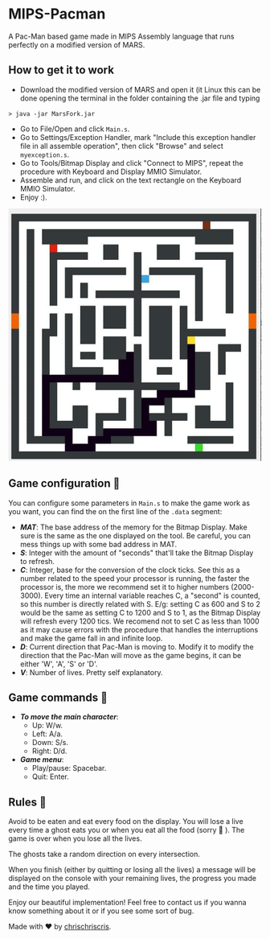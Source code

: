 # MIPS-Pacman 

A Pac-Man based game made in MIPS Assembly language that runs perfectly on a modified version of MARS.

## How to get it to work

+ Download the modified version of MARS and open it (it Linux this can be done opening the terminal in the folder containing the .jar file and typing
```
> java -jar MarsFork.jar
```

+ Go to File/Open and click `Main.s`.
+ Go to Settings/Exception Handler, mark "Include this exception handler file in all assemble operation", then click "Browse" and select `myexception.s`.
+ Go to Tools/Bitmap Display and click "Connect to MIPS", repeat the procedure with Keyboard and Display MMIO Simulator.
+ Assemble and run, and click on the text rectangle on the Keyboard MMIO Simulator.
+ Enjoy :).

![Screenshot of the Bitmap Display running Pac-Man MIPS implementation](PacManCaptura.jpg?raw=true "Bitmap Display screenshot running Pac-Man")

## Game configuration 🔧

You can configure some parameters in `Main.s` to make the game work as you want, you can find the on the first line of the `.data` segment:

+ ***MAT***: The base address of the memory for the Bitmap Display. Make sure is the same as the one displayed on the tool. Be careful, you can mess things up with some bad address in MAT.
+ ***S***: Integer with the amount of "seconds" that'll take the Bitmap Display to refresh.
+ ***C***: Integer, base for the conversion of the clock ticks. See this as a number related to the speed your processor is running, the faster the processor is, the more we recommend set it to higher numbers (2000-3000). Every time an internal variable reaches C, a "second" is counted, so this number is directly related with S. E/g: setting C as 600 and S to 2 would be the same as setting C to 1200 and S to 1, as the Bitmap Display will refresh every 1200 tics. We recomend not to set C as less than 1000 as it may cause errors with the procedure that handles the interruptions and make the game fall in and infinite loop.
+ ***D***: Current direction that Pac-Man is moving to. Modify it to modify the direction that the Pac-Man will move as the game begins, it can be either 'W', 'A', 'S' or 'D'.
+ ***V***: Number of lives. Pretty self explanatory.

## Game commands 👾

+ ***To move the main character***:
  - Up: W/w.
  - Left: A/a.
  - Down: S/s.
  - Right: D/d.
+ ***Game menu***:
  - Play/pause: Spacebar.
  - Quit: Enter.

## Rules 📏

Avoid to be eaten and eat every food on the display. You will lose a live every time a ghost eats you or when you eat all the food (sorry 🙁 ). The game is over when you lose all the lives.

The ghosts take a random direction on every intersection.

When you finish (either by quitting or losing all the lives) a message will be displayed on the console with your remaining lives, the progress you made and the time you played.

Enjoy our beautiful implementation! Feel free to contact us if you wanna know something about it or if you see some sort of bug.

Made with ❤ by [chrischriscris](https://github.com/chrischriscris/).
